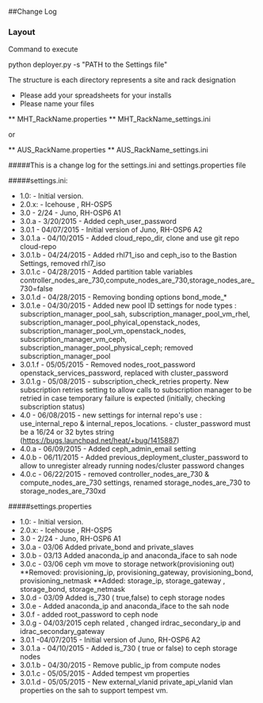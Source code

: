 ##Change Log
### Layout
Command to execute

python deployer.py -s "PATH to the Settings file"

The structure is each directory represents a site and rack designation

* Please add your spreadsheets for your installs
* Please name your files

** MHT_RackName.properties
** MHT_RackName_settings.ini

or

** AUS_RackName.properties
** AUS_RackName_settings.ini




#####This is a change log for the settings.ini and settings.properties file


#####settings.ini:
* 1.0: - Initial version.
* 2.0.x: - Icehouse , RH-OSP5
* 3.0 - 2/24 - Juno, RH-OSP6 A1
* 3.0.a - 3/20/2015 - Added ceph_user_password
* 3.0.1 - 04/07/2015 - Initial version of Juno, RH-OSP6 A2
* 3.0.1.a - 04/10/2015 - Added cloud_repo_dir, clone and use git repo cloud-repo
* 3.0.1.b - 04/24/2015 - Added rhl71_iso and ceph_iso to the Bastion Settings, removed rhl7_iso
* 3.0.1.c - 04/28/2015 - Added partition table variables
  controller_nodes_are_730,compute_nodes_are_730,storage_nodes_are_730=false
* 3.0.1.d - 04/28/2015 - Removing bonding options bond_mode_*
* 3.0.1.e - 04/30/2015 - Added new pool ID settings for node types : subscription_manager_pool_sah, subscription_manager_pool_vm_rhel, subscription_manager_pool_phyical_openstack_nodes, subscription_manager_pool_vm_openstack_nodes, subscription_manager_vm_ceph, subscription_manager_pool_physical_ceph; removed subscription_manager_pool
* 3.0.1.f - 05/05/2015 - Removed nodes_root_password   openstack_services_password, replaced with cluster_password
* 3.0.1.g - 05/08/2015 - subscription_check_retries property.  New subscription retries setting to allow calls to subscription manager to be retried in case temporary failure is expected (initially, checking subscription status)
* 4.0 - 06/08/2015 - new settings for internal repo's use : use_internal_repo & internal_repos_locations.
					 - cluster_password must be a 16/24 or 32 bytes string (https://bugs.launchpad.net/heat/+bug/1415887)
* 4.0.a - 06/09/2015 - Added ceph_admin_email setting
* 4.0.b - 06/11/2015 - Added previous_deployment_cluster_password to allow to unregister already running nodes/cluster password changes
* 4.0.c - 06/22/2015 - removed controller_nodes_are_730 & compute_nodes_are_730 settings, renamed  storage_nodes_are_730 to storage_nodes_are_730xd

#####settings.properties
* 1.0: - Initial version.
* 2.0.x: - Icehouse , RH-OSP5
* 3.0 - 2/24 - Juno, RH-OSP6 A1
* 3.0.a - 03/06 Added private_bond and private_slaves
* 3.0.b - 03/13 Added anaconda_ip and anaconda_iface to sah node
* 3.0.c - 03/06 ceph vm move to storage network(provisioning out)
**Removed: provisioning_ip, provisioning_gateway, provisioning_bond, provisioning_netmask
**Added: storage_ip, storage_gateway , storage_bond, storage_netmask
* 3.0.d - 03/09 Added is_730 ( true,false) to ceph storage nodes
* 3.0.e -  Added anaconda_ip and anaconda_iface to the sah node
* 3.0.f - added root_password to ceph node
* 3.0.g - 04/03/2015 ceph related , changed irdrac_secondary_ip and idrac_secondary_gateway
* 3.0.1 -04/07/2015 - Initial version of Juno, RH-OSP6 A2
* 3.0.1.a - 04/10/2015 - Added is_730 ( true or false) to ceph storage nodes
* 3.0.1.b - 04/30/2015 - Remove public_ip from compute nodes
* 3.0.1.c - 05/05/2015 - Added tempest vm properties
* 3.0.1.d  - 05/05/2015 - New external_vlanid private_api_vlanid vlan properties on the sah to support tempest vm.







